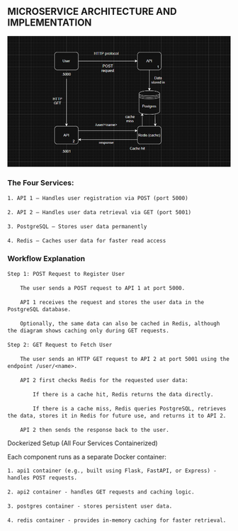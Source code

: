 ## MICROSERVICE ARCHITECTURE AND IMPLEMENTATION

![Alt text](./images/image.png)

### The Four Services:
    1. API 1 – Handles user registration via POST (port 5000)

    2. API 2 – Handles user data retrieval via GET (port 5001)

    3. PostgreSQL – Stores user data permanently

    4. Redis – Caches user data for faster read access

### Workflow Explanation
    Step 1: POST Request to Register User

        The user sends a POST request to API 1 at port 5000.

        API 1 receives the request and stores the user data in the PostgreSQL database.

        Optionally, the same data can also be cached in Redis, although the diagram shows caching only during GET requests.

    Step 2: GET Request to Fetch User

        The user sends an HTTP GET request to API 2 at port 5001 using the endpoint /user/<name>.

        API 2 first checks Redis for the requested user data:

            If there is a cache hit, Redis returns the data directly.

            If there is a cache miss, Redis queries PostgreSQL, retrieves the data, stores it in Redis for future use, and returns it to API 2.

        API 2 then sends the response back to the user.

Dockerized Setup (All Four Services Containerized)

Each component runs as a separate Docker container:

    1. api1 container (e.g., built using Flask, FastAPI, or Express) - handles POST requests.

    2. api2 container - handles GET requests and caching logic.

    3. postgres container - stores persistent user data.

    4. redis container - provides in-memory caching for faster retrieval.